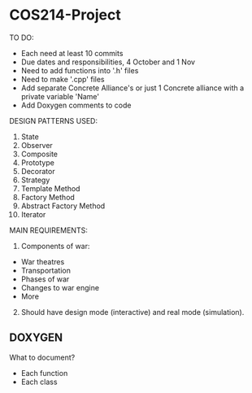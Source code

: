 # COS214-Project

TO DO:

- Each need at least 10 commits
- Due dates and responsibilities, 4 October and 1 Nov
- Need to add functions into '.h' files
- Need to make '.cpp' files
- Add separate Concrete Alliance's or just 1 Concrete alliance with a private variable 'Name'
- Add Doxygen comments to code

DESIGN PATTERNS USED:

1. State
2. Observer
3. Composite
4. Prototype
5. Decorator
6. Strategy
7. Template Method
8. Factory Method
9. Abstract Factory Method
10. Iterator

MAIN REQUIREMENTS:

1. Components of war:

- War theatres
- Transportation
- Phases of war
- Changes to war engine
- More

2. Should have design mode (interactive) and real mode (simulation).

## DOXYGEN

What to document?

- Each function
- Each class
